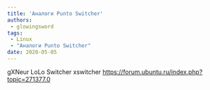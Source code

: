 ```yaml
---
title: 'Аналоги Punto Switcher'
authors: 
 - glowingsword
tags:
 - Linux
 - "Аналоги Punto Switcher"
date: 2020-05-05
---
```

gXNeur
LoLo Switcher
xswitcher
https://forum.ubuntu.ru/index.php?topic=271377.0